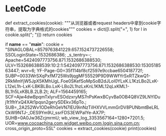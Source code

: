 # LeetCode
def extract_cookies(cookie):
    """从浏览器或者request headers中拿到cookie字符串，提取为字典格式的cookies"""
    cookies = dict([l.split("=", 1) for l in cookie.split("; ")])
    return cookies

if __name__ == "__main__":
    cookie = "SINAGLOBAL=8579763841229.657.1524737226558; SSOLoginState=1532686386; _s_tentry=-; Apache=5424097773756.871.1532686388530; ULV=1532686388539:10:2:1:5424097773756.871.1532686388530:1530518563447; wvr=6; YF-Page-G0=35f114bf8cf2597e9ccbae650418772f; SUBP=0033WrSXqPxfM725Ws9jqgMF55529P9D9WWfYrSxRTZkwQ1-2RkMmYjW5JpX5KMhUgL.Foe0SKefSoMpSoB2dJLoI0YLxK.L1KzLBo2LxK-L12eL1h-LxK-LBKBLBo.LxK-LBo2L1hzLxKnL1KML12qLxKML1-BL1h5LxKBLB.2LB.2t; ALF=1564459165; SCF=Ajw4dwBpqmTxIyrvESOdzxryMS7nPsKwxBCyvBa0OB4Q8VZ9LNYlDuj1t1fhYxQ4XAt1pqsn2gerySDEkv36pTo.; SUB=_2A252Wv1ODeRhGeVN7lEU9inNzTiIHXVVLmmGrDV8PUNbmtBeLRLCkW9NTJ-_OES9Ym9U_ssrFDS3EWPaIYe-AX7P; SUHB=0A0Jw36ZcjmrmU; wb_view_log_3353567164=1280*7201.5; UOR=www.cocoachina.com,widget.weibo.com,login.sina.com.cn; cross_origin_proto=SSL"
    cookies = extract_cookies(cookie)
    print(cookies)

